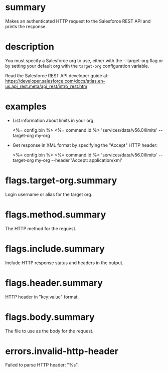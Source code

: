 # summary

Makes an authenticated HTTP request to the Salesforce REST API and prints the response.

# description

You must specify a Salesforce org to use, either with the --target-org flag or by setting your default org with the `target-org` configuration variable.

Read the Salesforce REST API developer guide at:
https://developer.salesforce.com/docs/atlas.en-us.api_rest.meta/api_rest/intro_rest.htm

# examples

- List information about limits in your org:

  <%= config.bin %> <%= command.id %> 'services/data/v56.0/limits' --target-org my-org

- Get response in XML format by specifying the "Accept" HTTP header:

  <%= config.bin %> <%= command.id %> 'services/data/v56.0/limits' --target-org my-org --header 'Accept: application/xml'

# flags.target-org.summary

Login username or alias for the target org.

# flags.method.summary

The HTTP method for the request.

# flags.include.summary

Include HTTP response status and headers in the output.

# flags.header.summary

HTTP header in "key:value" format.

# flags.body.summary

The file to use as the body for the request.

# errors.invalid-http-header

Failed to parse HTTP header: "%s".
